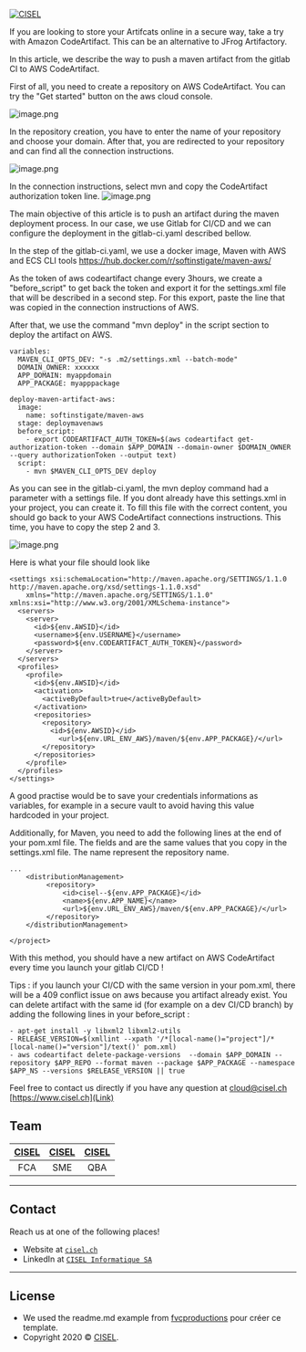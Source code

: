 <a href="https://www.cisel.ch/"><img src="https://www.cisel.ch/wp-content/uploads/2019/05/cisel_80.png" title="CISEL" alt="CISEL"></a>

<!-- [![CISEL](https://www.cisel.ch/)](https://www.cisel.ch/) -->


If you are looking to store your Artifcats online in a secure way, take a try with Amazon CodeArtifact. This can be an alternative to JFrog Artifactory.

In this article, we describe the way to push a maven artifact from the gitlab CI to AWS CodeArtifact. 

First of all, you need to create a repository on AWS CodeArtifact. You can try the "Get started" button on the aws cloud console.

![image.png](https://cdn.hashnode.com/res/hashnode/image/upload/v1610549117896/YmhPWXKrR.png)

In the repository creation, you have to enter the name of your repository and choose your domain. After that, you are redirected to your repository and can find all the connection instructions.

![image.png](https://cdn.hashnode.com/res/hashnode/image/upload/v1610617842885/k-3yKUxij.png)

In the connection instructions, select mvn and copy the CodeArtifact authorization token line.
![image.png](https://cdn.hashnode.com/res/hashnode/image/upload/v1610620155939/QZ-S6L93o.png)

The main objective of this article is to push an artifact during the maven deployment process. In our case, we use Gitlab for CI/CD and we can configure the deployment in the gitlab-ci.yaml described bellow.

In the step of the gitlab-ci.yaml, we use a docker image, Maven with AWS and ECS CLI tools  https://hub.docker.com/r/softinstigate/maven-aws/ 

As the token of aws codeartifact change every 3hours, we create a "before_script" to get back the token and export it for the settings.xml file that will be described in a second step. For this export, paste the line that was copied in the connection instructions of AWS.

After that, we use the command "mvn deploy" in the script section to deploy the artifact on AWS.

```
variables:
  MAVEN_CLI_OPTS_DEV: "-s .m2/settings.xml --batch-mode"
  DOMAIN_OWNER: xxxxxx
  APP_DOMAIN: myappdomain
  APP_PACKAGE: myapppackage

deploy-maven-artifact-aws:
  image: 
    name: softinstigate/maven-aws
  stage: deploymavenaws
  before_script:
    - export CODEARTIFACT_AUTH_TOKEN=$(aws codeartifact get-authorization-token --domain $APP_DOMAIN --domain-owner $DOMAIN_OWNER --query authorizationToken --output text)
  script:
    - mvn $MAVEN_CLI_OPTS_DEV deploy

``` 

As you can see in the gitlab-ci.yaml, the mvn deploy command had a parameter with a settings file. If you dont already have this settings.xml in your project, you can create it.
To fill this file with the correct content, you should go back to your AWS CodeArtifact connections instructions. This time, you have to copy the step 2 and 3.

![image.png](https://cdn.hashnode.com/res/hashnode/image/upload/v1610620119765/ibvx-u0dV.png)

Here is what your file should look like 
```
<settings xsi:schemaLocation="http://maven.apache.org/SETTINGS/1.1.0 http://maven.apache.org/xsd/settings-1.1.0.xsd"
    xmlns="http://maven.apache.org/SETTINGS/1.1.0" xmlns:xsi="http://www.w3.org/2001/XMLSchema-instance">
  <servers>
    <server>
      <id>${env.AWSID}</id>
      <username>${env.USERNAME}</username>
      <password>${env.CODEARTIFACT_AUTH_TOKEN}</password>
    </server>
  </servers>
  <profiles>
    <profile>
      <id>${env.AWSID}</id>
      <activation>
        <activeByDefault>true</activeByDefault>
      </activation>
      <repositories>
        <repository>
          <id>${env.AWSID}</id>
            <url>${env.URL_ENV_AWS}/maven/${env.APP_PACKAGE}/</url>
        </repository>
      </repositories>
    </profile>
  </profiles>
</settings>
``` 
A good practise would be to save your credentials informations as variables, for example in a secure vault to avoid having this value hardcoded in your project.

Additionally, for Maven, you need to add the following lines at the end of your pom.xml file. The fields <id> and <url> are the same values that you copy in the settings.xml file. The name represent the repository name.
```
...
    <distributionManagement>
         <repository>
             <id>cisel--${env.APP_PACKAGE}</id>
             <name>${env.APP_NAME}</name>
             <url>${env.URL_ENV_AWS}/maven/${env.APP_PACKAGE}/</url>
         </repository>
    </distributionManagement>

</project>
``` 

With this method, you should have a new artifact on AWS CodeArtifact every time you launch your gitlab CI/CD !

Tips : if you launch your CI/CD with the same version in your pom.xml, there will be a 409 conflict issue on aws because you artifact already exist.
You can delete artifact with the same id (for example on a dev CI/CD branch) by adding the following lines in your before_script : 

```
- apt-get install -y libxml2 libxml2-utils
- RELEASE_VERSION=$(xmllint --xpath '/*[local-name()="project"]/*[local-name()="version"]/text()' pom.xml)
- aws codeartifact delete-package-versions  --domain $APP_DOMAIN --repository $APP_REPO --format maven --package $APP_PACKAGE --namespace $APP_NS --versions $RELEASE_VERSION || true
``` 



Feel free to contact us directly if you have any question at cloud@cisel.ch
[https://www.cisel.ch](Link) 

## Team

| <a href="https://www.cisel.ch" target="_blank">**CISEL**</a> | <a href="https://www.cisel.ch" target="_blank">**CISEL**</a> | <a href="https://www.cisel.ch" target="_blank">**CISEL**</a> |
| :---: |:---:| :---:|
| FCA | SME | QBA |

---

## Contact

Reach us at one of the following places!

- Website at <a href="https://www.cisel.ch" target="_blank">`cisel.ch`</a>
- LinkedIn at <a href="https://www.linkedin.com/company/cisel-informatique-sa/" target="_blank">`CISEL Informatique SA`</a>

---

## License
- We used the readme.md example from  <a href="https://gist.github.com/fvcproductions/1bfc2d4aecb01a834b46" target="_blank">fvcproductions</a> pour créer ce template.
- Copyright 2020 © <a href="https://www.cisel.ch" target="_blank">CISEL</a>.
